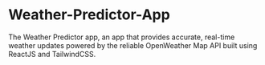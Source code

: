 # Weather-Predictor-App
The Weather Predictor app, an app that provides accurate, real-time weather updates powered by the reliable OpenWeather Map API built using ReactJS and TailwindCSS.
